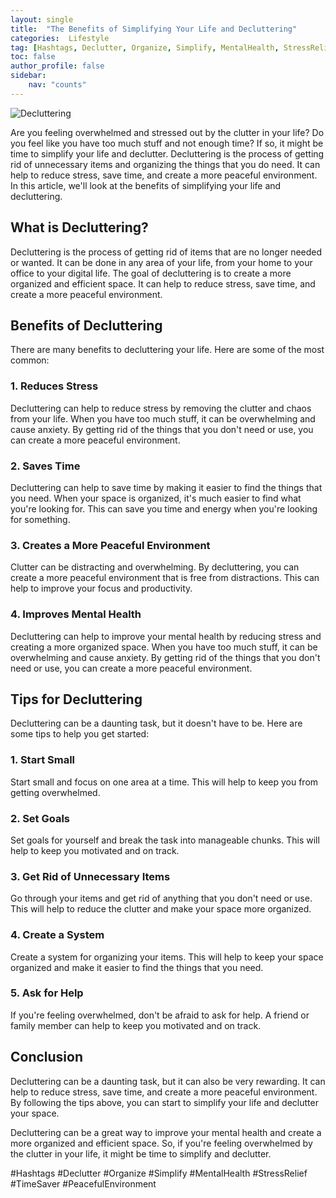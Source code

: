 ```yaml
---
layout: single
title:  "The Benefits of Simplifying Your Life and Decluttering"
categories:  Lifestyle
tag: [Hashtags, Declutter, Organize, Simplify, MentalHealth, StressRelief, TimeSaver, PeacefulEnvironment, ]
toc: false
author_profile: false
sidebar:
    nav: "counts"
---
```

    
![Decluttering](https://images.pexels.com/photos/1069077/pexels-photo-1069077.jpeg?auto=compress&cs=tinysrgb&dpr=2&h=650&w=940)

Are you feeling overwhelmed and stressed out by the clutter in your life? Do you feel like you have too much stuff and not enough time? If so, it might be time to simplify your life and declutter. Decluttering is the process of getting rid of unnecessary items and organizing the things that you do need. It can help to reduce stress, save time, and create a more peaceful environment. In this article, we'll look at the benefits of simplifying your life and decluttering.

## What is Decluttering?

Decluttering is the process of getting rid of items that are no longer needed or wanted. It can be done in any area of your life, from your home to your office to your digital life. The goal of decluttering is to create a more organized and efficient space. It can help to reduce stress, save time, and create a more peaceful environment.

## Benefits of Decluttering

There are many benefits to decluttering your life. Here are some of the most common:

### 1. Reduces Stress

Decluttering can help to reduce stress by removing the clutter and chaos from your life. When you have too much stuff, it can be overwhelming and cause anxiety. By getting rid of the things that you don't need or use, you can create a more peaceful environment.

### 2. Saves Time

Decluttering can help to save time by making it easier to find the things that you need. When your space is organized, it's much easier to find what you're looking for. This can save you time and energy when you're looking for something.

### 3. Creates a More Peaceful Environment

Clutter can be distracting and overwhelming. By decluttering, you can create a more peaceful environment that is free from distractions. This can help to improve your focus and productivity.

### 4. Improves Mental Health

Decluttering can help to improve your mental health by reducing stress and creating a more organized space. When you have too much stuff, it can be overwhelming and cause anxiety. By getting rid of the things that you don't need or use, you can create a more peaceful environment.

## Tips for Decluttering

Decluttering can be a daunting task, but it doesn't have to be. Here are some tips to help you get started:

### 1. Start Small

Start small and focus on one area at a time. This will help to keep you from getting overwhelmed.

### 2. Set Goals

Set goals for yourself and break the task into manageable chunks. This will help to keep you motivated and on track.

### 3. Get Rid of Unnecessary Items

Go through your items and get rid of anything that you don't need or use. This will help to reduce the clutter and make your space more organized.

### 4. Create a System

Create a system for organizing your items. This will help to keep your space organized and make it easier to find the things that you need.

### 5. Ask for Help

If you're feeling overwhelmed, don't be afraid to ask for help. A friend or family member can help to keep you motivated and on track.

## Conclusion

Decluttering can be a daunting task, but it can also be very rewarding. It can help to reduce stress, save time, and create a more peaceful environment. By following the tips above, you can start to simplify your life and declutter your space.

Decluttering can be a great way to improve your mental health and create a more organized and efficient space. So, if you're feeling overwhelmed by the clutter in your life, it might be time to simplify and declutter. 

#Hashtags
#Declutter #Organize #Simplify #MentalHealth #StressRelief #TimeSaver #PeacefulEnvironment